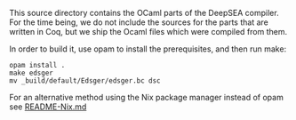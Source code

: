 This source directory contains the OCaml parts of the DeepSEA compiler. For the
time being, we do not include the sources for the parts that are written in
Coq, but we ship the Ocaml files which were compiled from them.

In order to build it, use opam to install the prerequisites, and then run make:

```
opam install .
make edsger
mv _build/default/Edsger/edsger.bc dsc
```

For an alternative method using the Nix package manager instead of opam see [README-Nix.md](README-Nix.md)